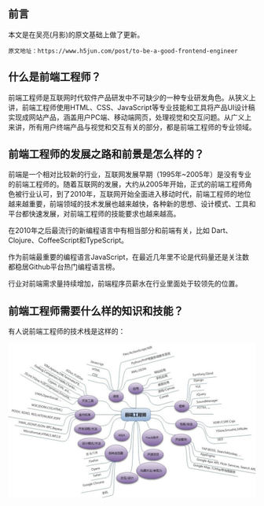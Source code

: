 前言
-------

本文是在吴亮(月影)的原文基础上做了更新。
```
原文地址：https://www.h5jun.com/post/to-be-a-good-frontend-engineer
```

什么是前端工程师？
------------------

前端工程师是互联网时代软件产品研发中不可缺少的一种专业研发角色。从狭义上讲，前端工程师使用HTML、CSS、JavaScript等专业技能和工具将产品UI设计稿实现成网站产品，涵盖用户PC端、移动端网页，处理视觉和交互问题。从广义上来讲，所有用户终端产品与视觉和交互有关的部分，都是前端工程师的专业领域。

前端工程师的发展之路和前景是怎么样的？
--------------------------------------

前端是一个相对比较新的行业，互联网发展早期（1995年~2005年）是没有专业的前端工程师的。随着互联网的发展，大约从2005年开始，正式的前端工程师角色被行业认可，到了2010年，互联网开始全面进入移动时代，前端工程师的地位越来越重要，前端领域的技术发展也越来越快，各种新的思想、设计模式、工具和平台都快速发展，对前端工程师的技能要求也越来越高。

在2010年之后最流行的新编程语言中有相当部分和前端有关，比如 Dart、Clojure、CoffeeScript和TypeScript。

作为前端最重要的编程语言JavaScript，在最近几年里不论是代码量还是关注数都稳居Github平台热门编程语言榜。

行业对前端需求量持续增加，前端程序员薪水在行业里面处于较领先的位置。

前端工程师需要什么样的知识和技能？
----------------------------------

有人说前端工程师的技术栈是这样的：

![](img/system0.jpg)




